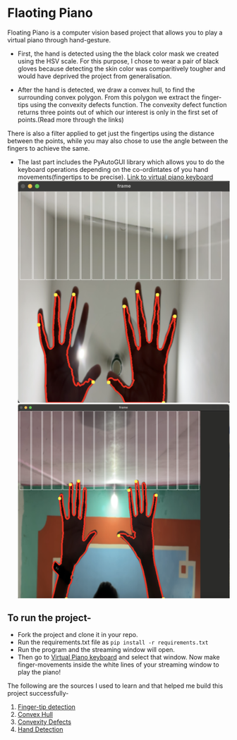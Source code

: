 # Flaoting Piano


Floating Piano is a computer vision based project that allows you to play a virtual piano through hand-gesture.

* First, the hand is detected using the the black color mask we created using the HSV scale. For this purpose, I chose to wear a pair of black gloves because detecting the skin color was comparitively tougher and would have deprived the project from generalisation.

* After the hand is detected, we draw a convex hull, to find the surrounding convex polygon. From this polygon we extract the finger-tips using the convexity defects function. The convexity defect function returns three points out of which our interest is only in the first set of points.(Read more through the links)

There is also a filter applied to get just the fingertips using the distance between the points, while you may also chose to use the angle between the fingers to achieve the same.

* The last part includes the PyAutoGUI library which allows you to do the keyboard operations depending on the co-ordintates of you hand movements(fingertips to be precise).
[Link to virtual piano keyboard](https://www.onlinepianist.com/virtual-piano)
![Demonstration](.vscode/FinalOutput/1.png "Demonstration picture")
![Demonstration](.vscode/FinalOutput/2.png "Demonstration picture2")


## To run the project-
* Fork the project and clone it in your repo.
* Run the requirements.txt file as 
`pip install -r requirements.txt`
* Run the program and the streaming window will open.
* Then go to [Virtual Piano keyboard](https://www.onlinepianist.com/virtual-piano) and select that window. Now make finger-movements inside the white lines of your streaming window to play the piano!



The following are the sources I used to learn and that helped me build this project successfully-
1. [Finger-tip detection](https://abnerrjo.github.io/blog/2015/11/15/fingertip-detection-on-opencv/)
2. [Convex Hull](https://docs.opencv.org/3.4/d7/d1d/tutorial_hull.html)
3. [Convexity Defects](https://opencv-python-tutroals.readthedocs.io/en/latest/py_tutorials/py_imgproc/py_contours/py_contours_more_functions/py_contours_more_functions.html)
4. [Hand Detection](https://medium.com/analytics-vidhya/hand-detection-and-finger-counting-using-opencv-python-5b594704eb08)

